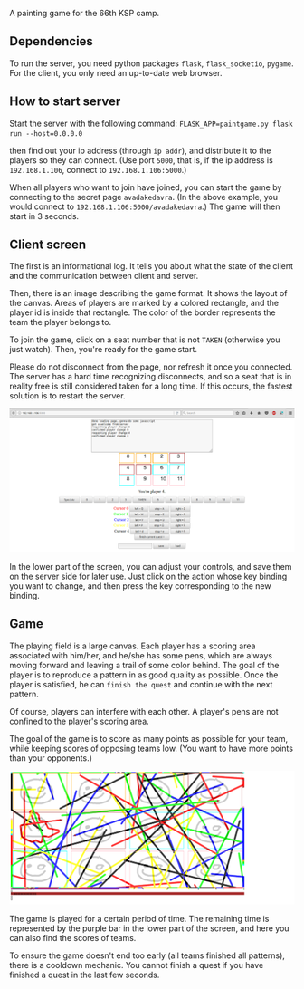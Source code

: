 A painting game for the 66th KSP camp.

## Dependencies

To run the server, you need python packages `flask`, `flask_socketio`,
`pygame`. For the client, you only need an up-to-date web browser.

## How to start server

Start the server with the following command:
`FLASK_APP=paintgame.py flask run --host=0.0.0.0`

then find out your ip address (through `ip addr`), and distribute it
to the players so they can connect. (Use port `5000`, that is, if the
ip address is `192.168.1.106`, connect to `192.168.1.106:5000`.)

When all players who want to join have joined, you can start the game
by connecting to the secret page `avadakedavra`. (In the above example,
you would connect to `192.168.1.106:5000/avadakedavra`.) The game will
then start in 3 seconds.

## Client screen

The first is an informational log. It tells you about what the state
of the client and the communication between client and server.

Then, there is an image describing the game format. It shows the layout
of the canvas. Areas of players are marked by a colored rectangle, and
the player id is inside that rectangle. The color of the border
represents the team the player belongs to.

To join the game, click on a seat number that is not `TAKEN` (otherwise
you just watch). Then, you're ready for the game start.

Please do not disconnect from the page, nor refresh it once you
connected. The server has a hard time recognizing disconnects, and so
a seat that is in reality free is still considered taken for a long
time. If this occurs, the fastest solution is to restart the server.

![Client page](paintgame_client.png)

In the lower part of the screen, you can adjust your controls, and save
them on the server side for later use. Just click on the action whose
key binding you want to change, and then press the key corresponding to
the new binding.

## Game

The playing field is a large canvas. Each player has a scoring area
associated with him/her, and he/she has some pens, which are always moving
forward and leaving a trail of some color behind. The goal of the player
is to reproduce a pattern in as good quality as possible. Once the player
is satisfied, he can `finish the quest` and continue with the next
pattern.

Of course, players can interfere with each other. A player's pens are
not confined to the player's scoring area.

The goal of the game is to score as many points as possible for your
team, while keeping scores of opposing teams low. (You want to have
more points than your opponents.)

![Game](paintgame_game.png)

The game is played for a certain period of time. The remaining time is
represented by the purple bar in the lower part of the screen, and here
you can also find the scores of teams.

To ensure the game doesn't end too early (all teams finished all
patterns), there is a cooldown mechanic. You cannot finish a quest if
you have finished a quest in the last few seconds.
